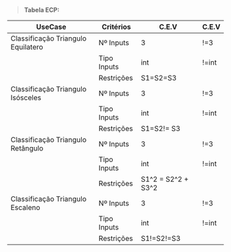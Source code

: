 > **Tabela ECP:**

| UseCase                            | Critérios   | C.E.V | C.E.V |
|------------------------------------|-------------|-------|-------|
| Classificação Triangulo Equilatero | Nº Inputs   |   3   |  !=3  |
|                                    | Tipo Inputs |  int  | !=int |
|                                    | Restrições  |S1=S2=S3|       |
| Classificação Triangulo Isósceles  | Nº Inputs   |   3   | !=3   |
|                                    | Tipo Inputs |  int  | !=int |
|                                    | Restrições  |S1=S2!= S3|  |
| Classificação Triangulo Retângulo  | Nº Inputs   |   3    |   !=3    |
|                                    | Tipo Inputs | int      |   !=int    |
|                                    | Restrições  |S1^2 = S2^2 + S3^2|       |
| Classificação Triangulo Escaleno   | Nº Inputs   |   3    |    !=3   |
|                                    | Tipo Inputs |   int    |  !=int     |
|                                    | Restrições  |  S1!=S2!=S3     |       |